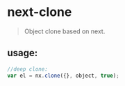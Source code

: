 # next-clone
> Object clone based on next.


## usage:
```js
//deep clone:
var el = nx.clone({}, object, true);
```
